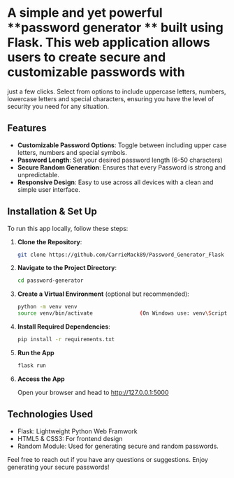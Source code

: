 # A simple and yet powerful **password generator ** built using **Flask**. This web application allows users to create secure and customizable passwords with
just a few clicks. Select from options to include uppercase letters, numbers, lowercase letters and special characters, ensuring you have the 
level of security you need for any situation.

## Features
- **Customizable Password Options**: Toggle between including upper case letters, numbers and special symbols.
- **Password Length**: Set your desired password length (6-50 characters)
- **Secure Random Generation**: Ensures that every Password is strong and unpredictable.
- **Responsive Design**: Easy to use across all devices with a clean and simple user interface.


## Installation & Set Up

To run this app locally, follow these steps:

1. **Clone the Repository**:
   ```bash
   git clone https://github.com/CarrieMack89/Password_Generator_Flask

2. **Navigate to the Project Directory**:
   ```bash
   cd password-generator

3. **Create a Virtual Environment** (optional but recommended):
   ```bash
   python -m venv venv
   source venv/bin/activate               (On Windows use: venv\Scripts\activate

4. **Install Required Dependencies**:
   ```bash
   pip install -r requirements.txt

5. **Run the App**
   ```bash
   flask run

6. **Access the App**

   Open your browser and head to http://127.0.0.1:5000

## Technologies Used

- Flask: Lightweight Python Web Framwork
- HTML5 & CSS3: For frontend design
- Random Module: Used for generating secure and random passwords.


Feel free to reach out if you have any questions or suggestions. Enjoy generating your secure passwords!

